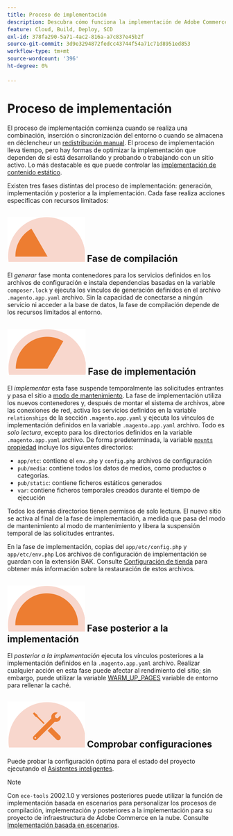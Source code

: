 ```yaml
---
title: Proceso de implementación
description: Descubra cómo funciona la implementación de Adobe Commerce en proyectos de infraestructura en la nube.
feature: Cloud, Build, Deploy, SCD
exl-id: 378fa290-5a71-4ac2-816a-a7c837e45b2f
source-git-commit: 3d9e3294872fedcc43744f54a71c71d8951ed853
workflow-type: tm+mt
source-wordcount: '396'
ht-degree: 0%

---
```


# Proceso de implementación

El proceso de implementación comienza cuando se realiza una combinación, inserción o sincronización del entorno o cuando se almacena en déclencheur un [redistribución manual](../dev-tools/cloud-cli-overview.md#redeploy-the-environment). El proceso de implementación lleva tiempo, pero hay formas de optimizar la implementación que dependen de si está desarrollando y probando o trabajando con un sitio activo. Lo más destacable es que puede controlar las [implementación de contenido estático](static-content.md).

Existen tres fases distintas del proceso de implementación: generación, implementación y posterior a la implementación. Cada fase realiza acciones específicas con recursos limitados:

## ![Fase de compilación](../../assets/status-build.png) Fase de compilación

El _generar_ fase monta contenedores para los servicios definidos en los archivos de configuración e instala dependencias basadas en la variable `composer.lock` y ejecuta los vínculos de generación definidos en el archivo `.magento.app.yaml` archivo. Sin la capacidad de conectarse a ningún servicio ni acceder a la base de datos, la fase de compilación depende de los recursos limitados al entorno.

## ![Fase de implementación](../../assets/status-deploy.png) Fase de implementación

El _implementar_ esta fase suspende temporalmente las solicitudes entrantes y pasa el sitio a [modo de mantenimiento](https://experienceleague.adobe.com/docs/commerce-operations/configuration-guide/setup/application-modes.html). La fase de implementación utiliza los nuevos contenedores y, después de montar el sistema de archivos, abre las conexiones de red, activa los servicios definidos en la variable `relationships` de la sección `.magento.app.yaml` y ejecuta los vínculos de implementación definidos en la variable `.magento.app.yaml` archivo. Todo es _solo lectura_, excepto para los directorios definidos en la variable `.magento.app.yaml` archivo. De forma predeterminada, la variable [`mounts` propiedad](../application/properties.md#mounts) incluye los siguientes directorios:

- `app/etc`: contiene el `env.php` y `config.php` archivos de configuración
- `pub/media`: contiene todos los datos de medios, como productos o categorías.
- `pub/static`: contiene ficheros estáticos generados
- `var`: contiene ficheros temporales creados durante el tiempo de ejecución

Todos los demás directorios tienen permisos de solo lectura. El nuevo sitio se activa al final de la fase de implementación, a medida que pasa del modo de mantenimiento al modo de mantenimiento y libera la suspensión temporal de las solicitudes entrantes.

En la fase de implementación, copias del `app/etc/config.php` y `app/etc/env.php` Los archivos de configuración de implementación se guardan con la extensión BAK. Consulte [Configuración de tienda](../store/store-settings.md#restore-configuration-files) para obtener más información sobre la restauración de estos archivos.

## ![Fase posterior a la implementación](../../assets/status-post-deploy.png) Fase posterior a la implementación

El _posterior a la implementación_ ejecuta los vínculos posteriores a la implementación definidos en la `.magento.app.yaml` archivo. Realizar cualquier acción en esta fase puede afectar al rendimiento del sitio; sin embargo, puede utilizar la variable [WARM_UP_PAGES](../environment/variables-post-deploy.md#warmuppages) variable de entorno para rellenar la caché.

## ![Verificar estado](../../assets/status-verify.png) Comprobar configuraciones

Puede probar la configuración óptima para el estado del proyecto ejecutando el [Asistentes inteligentes](smart-wizards.md).

>[!NOTE]
>
>Con `ece-tools` 2002.1.0 y versiones posteriores puede utilizar la función de implementación basada en escenarios para personalizar los procesos de compilación, implementación y posteriores a la implementación para su proyecto de infraestructura de Adobe Commerce en la nube. Consulte [Implementación basada en escenarios](scenario-based.md).

